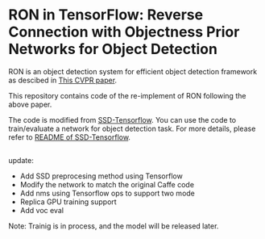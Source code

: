 # RON in TensorFlow: Reverse Connection with Objectness Prior Networks for Object Detection 

RON is an object detection system for efficient object detection framework as descibed in [This CVPR paper](http://openaccess.thecvf.com/content_cvpr_2017/papers/Kong_RON_Reverse_Connection_CVPR_2017_paper.pdf). 

This repository contains code of the re-implement of RON following the above paper.

The code is modified from [SSD-Tensorflow](https://github.com/balancap/SSD-Tensorflow). You can use the code to train/evaluate a network for object detection task. 
For more details, please refer to [README of SSD-Tensorflow](https://github.com/balancap/SSD-Tensorflow/blob/master/README.md).
##  ##
update:

- Add SSD preprocesing method using Tensorflow
- Modify the network to match the original Caffe code
- Add nms using Tensorflow ops to support two mode
- Replica GPU training support
- Add voc eval

Note: Trainig is in process, and the model will be released later.
